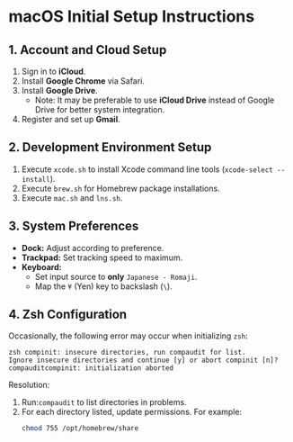 # macOS Initial Setup Instructions

## 1. Account and Cloud Setup
1. Sign in to **iCloud**.
2. Install **Google Chrome** via Safari.
3. Install **Google Drive**.
   * Note: It may be preferable to use **iCloud Drive** instead of Google Drive for better system integration.
4. Register and set up **Gmail**.

## 2. Development Environment Setup
1. Execute `xcode.sh` to install Xcode command line tools (`xcode-select --install`).
2. Execute `brew.sh` for Homebrew package installations.
3. Execute `mac.sh` and `lns.sh`.

## 3. System Preferences
* **Dock:** Adjust according to preference.
* **Trackpad:** Set tracking speed to maximum.
* **Keyboard:**
  * Set input source to **only** `Japanese - Romaji`.
  * Map the `¥` (Yen) key to backslash (`\`).

## 4. Zsh Configuration
Occasionally, the following error may occur when initializing `zsh`:
```
zsh compinit: insecure directories, run compaudit for list.
Ignore insecure directories and continue [y] or abort compinit [n]? compauditcompinit: initialization aborted
```

Resolution:
1. Run:`compaudit` to list directories in problems.
2. For each directory listed, update permissions. For example:
   ```bash
   chmod 755 /opt/homebrew/share
   ```